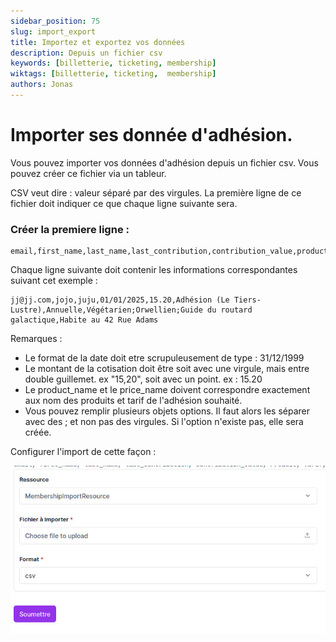 ```yaml
---
sidebar_position: 75
slug: import_export
title: Importez et exportez vos données
description: Depuis un fichier csv
keywords: [billetterie, ticketing, membership]
wiktags: [billetterie, ticketing,  membership]
authors: Jonas
---
```



# Importer ses donnée d'adhésion.

Vous pouvez importer vos données d'adhésion depuis un fichier csv.
Vous pouvez créer ce fichier via un tableur.

CSV veut dire : valeur séparé par des virgules.
La première ligne de ce fichier doit indiquer ce que chaque ligne suivante sera.

### Créer la premiere ligne :

```csv
email,first_name,last_name,last_contribution,contribution_value,product_name,price_name,options,commentaire
```

Chaque ligne suivante doit contenir les informations correspondantes suivant cet exemple :

```csv
jj@jj.com,jojo,juju,01/01/2025,15.20,Adhésion (Le Tiers-Lustre),Annuelle,Végétarien;Orwellien;Guide du routard galactique,Habite au 42 Rue Adams
```

Remarques :
- Le format de la date doit etre scrupuleusement de type : 31/12/1999
- Le montant de la cotisation doit être soit avec une virgule, mais entre double guillemet. ex "15,20", soit avec un point. ex : 15.20
- Le product_name et le price_name doivent correspondre exactement aux nom des produits et tarif de l'adhésion souhaité.
- Vous pouvez remplir plusieurs objets options. Il faut alors les séparer avec des ; et non pas des virgules. Si l'option n'existe pas, elle sera créée.

 
Configurer l'import de cette façon :

![](/img/import_csv.jpg)

